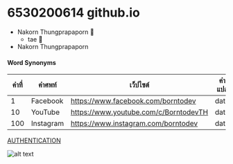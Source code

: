 # 6530200614 github.io

- Nakorn Thungprapaporn :sunflower:
    - tae :sunflower:
- Nakorn Thungprapaporn

#### Word Synonyms

| คำที่ | คำศพท์ | เว็ปไซต์ | คำแปล |
| ---- | ---- | ---- | ---- |
| 1 | Facebook | https://www.facebook.com/borntodev | date |
| 10 | YouTube | https://www.youtube.com/c/BorntodevTH | date |
| 100 | Instagram | https://www.instagram.com/borntodev | date |

[AUTHENTICATION](authentication)

![alt text](https://github.com/taedate/taedate.github.io/blob/main/tae.png?raw=true)